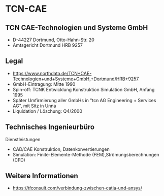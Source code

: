# TCN-CAE

## TCN CAE-Technologien und Systeme GmbH
- D-44227 Dortmund, Otto-Hahn-Str. 20
- Amtsgericht Dortmund HRB 9257

## Legal
- https://www.northdata.de/TCN+CAE-Technologien+und+Systeme+GmbH,+Dortmund/HRB+9257
- GmbH-Eintragung: Mitte 1990
- Spin-off: TCNK Entwicklung Konstruktion Simulation GmbH, Anfang 1995 
- Später Umfirmierung aller GmbHs in "tcn AG Engineering + Services AG", mit Sitz in Unna
- Liquidation / Löschung: Q4/2000 

## Technisches Ingenieurbüro 
Dienstleistungen
- CAD/CAE Konstruktion, Datenkonvertierungen
- Simulation: Finite-Elemente-Methode (FEM),Strömungsberechnungen (CFD)

## Weitere Informationen
- https://tfconsult.com/verbindung-zwischen-catia-und-ansys/
